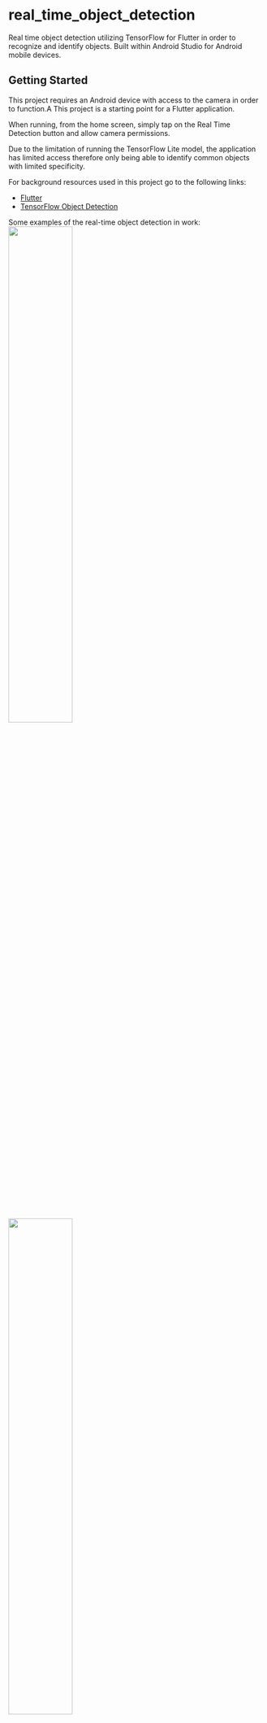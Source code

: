 # real_time_object_detection

Real time object detection utilizing TensorFlow for Flutter in order to recognize and identify objects.
Built within Android Studio for Android mobile devices.

## Getting Started

This project requires an Android device with access to the camera in order to function.A
This project is a starting point for a Flutter application.

When running, from the home screen, simply tap on the Real Time Detection button and allow
camera permissions.

Due to the limitation of running the TensorFlow Lite model, the application has limited access
therefore only being able to identify common objects with limited specificity.

For background resources used in this project go to the following links:
- [Flutter](https://docs.flutter.dev/)
- [TensorFlow Object Detection](https://www.tensorflow.org/lite/examples/object_detection/overview)

Some examples of the real-time object detection in work:
<img src="https://github.com/AnthoaLe/real_time_object_detection/assets/46947396/9ff0b0bb-77ab-4d34-b545-01ecf31739fa" width=50% height=50%>
<img src="https://github.com/AnthoaLe/real_time_object_detection/assets/46947396/29f763f4-dc27-45af-992a-ce1fcf721503" width=50% height=50%>
<img src="https://github.com/AnthoaLe/real_time_object_detection/assets/46947396/e0c8bfe2-b2fb-4714-b202-d70ea35277d5" width=50% height=50%>

![qemu-system-x86_64_2023-05-29_19-57-44](https://github.com/AnthoaLe/real_time_object_detection/assets/46947396/9ff0b0bb-77ab-4d34-b545-01ecf31739fa)
![qemu-system-x86_64_2023-05-29_19-58-25](https://github.com/AnthoaLe/real_time_object_detection/assets/46947396/29f763f4-dc27-45af-992a-ce1fcf721503)
![qemu-system-x86_64_2023-05-08_16-16-00](https://github.com/AnthoaLe/real_time_object_detection/assets/46947396/e0c8bfe2-b2fb-4714-b202-d70ea35277d5)
